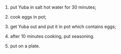 
1. put Yuba in salt hot water for 30 minutes;

2. cook eggs in  pot;

3. get Yuba out and put it in pot which contains eggs;

4. after 10 minutes cooking, put seasoning.

5. put on a plate.
